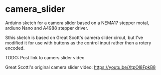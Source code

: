 # camera_slider
Arduino sketch for a camera slider based on a NEMA17 stepper motal, ardiuno Nano and A4988 stepper driver.

Sthis sketch is based on Great Scott's camera slider circut, but I've modified it for use with buttons as the control input rather then a rotery encoded.

TODO: Post link to camers slider video

Great Scott!'s original camera slider video: https://youtu.be/XtpOl8FpkB8
